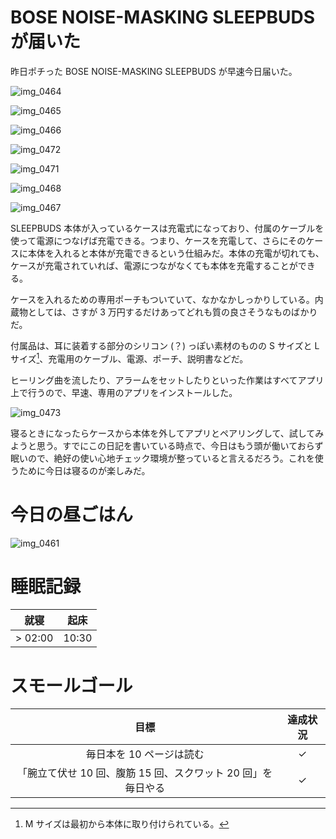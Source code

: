# BOSE NOISE-MASKING SLEEPBUDS が届いた
昨日ポチった BOSE NOISE-MASKING SLEEPBUDS が早速今日届いた。

![img_0464](/images/2018/11/img_0464.jpg)

![img_0465](/images/2018/11/img_0465.jpg)

![img_0466](/images/2018/11/img_0466.jpg)

![img_0472](/images/2018/11/img_0472.jpg)

![img_0471](/images/2018/11/img_0471.jpg)

![img_0468](/images/2018/11/img_0468.jpg)

![img_0467](/images/2018/11/img_0467.jpg)

SLEEPBUDS 本体が入っているケースは充電式になっており、付属のケーブルを使って電源につなげば充電できる。つまり、ケースを充電して、さらにそのケースに本体を入れると本体が充電できるという仕組みだ。本体の充電が切れても、ケースが充電されていれば、電源につながなくても本体を充電することができる。

ケースを入れるための専用ポーチもついていて、なかなかしっかりしている。内蔵物としては、さすが 3 万円するだけあってどれも質の良さそうなものばかりだ。

付属品は、耳に装着する部分のシリコン (？) っぽい素材のものの S サイズと L サイズ[^where-is-size-m]、充電用のケーブル、電源、ポーチ、説明書などだ。

[^where-is-size-m]: M サイズは最初から本体に取り付けられている。

ヒーリング曲を流したり、アラームをセットしたりといった作業はすべてアプリ上で行うので、早速、専用のアプリをインストールした。

![img_0473](/images/2018/11/img_0473.png)

寝るときになったらケースから本体を外してアプリとペアリングして、試してみようと思う。すでにこの日記を書いている時点で、今日はもう頭が働いておらず眠いので、絶好の使い心地チェック環境が整っていると言えるだろう。これを使うために今日は寝るのが楽しみだ。

# 今日の昼ごはん
![img_0461](/images/2018/11/img_0461.jpg)

# 睡眠記録
| 就寝 | 起床 |
|:---:|:---:|
| > 02:00 | 10:30 |

# スモールゴール
| 目標 | 達成状況 |
|:---:|:---:|
| 毎日本を 10 ページは読む | ✓ |
| 「腕立て伏せ 10 回、腹筋 15 回、スクワット 20 回」を毎日やる | ✓ |
